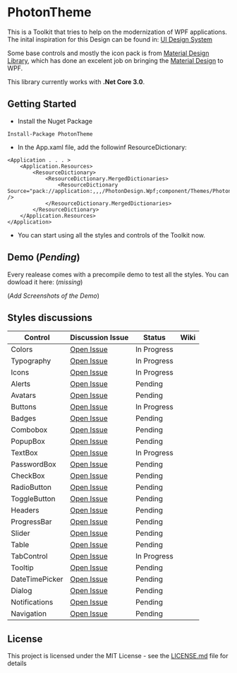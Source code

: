 # PhotonTheme

This is a Toolkit that tries to help on the modernization of WPF applications. 
The inital inspiration for this Design can be found in: [UI Design System](https://uidesignsystem.com/desktop.html)

Some base controls and mostly the icon pack is from [Material Design Library](https://github.com/MaterialDesignInXAML/MaterialDesignInXamlToolkit), which has done an excelent job on bringing the [Material Design](https://material.io/design/) to WPF.

This library currently works with **.Net Core 3.0**. 

## Getting Started


+ Install the Nuget Package 
 
 `Install-Package PhotonTheme`

+ In the App.xaml file, add the followinf ResourceDictionary:
```
<Application . . . >
    <Application.Resources>
        <ResourceDictionary>
            <ResourceDictionary.MergedDictionaries>
                <ResourceDictionary Source="pack://application:,,,/PhotonDesign.Wpf;component/Themes/PhotonDesign.Defaults.xaml" />
            </ResourceDictionary.MergedDictionaries>
        </ResourceDictionary>
    </Application.Resources>
</Application>
```
+ You can start using all the styles and controls of the Toolkit now. 

## Demo (*Pending*)
Every realease comes with a precompile demo to test all the styles. You can dowload it here: (*missing*)

(*Add Screenshots of the Demo*)

## Styles discussions

| Control| Discussion Issue | Status | Wiki
| --- | --- | --- | ---
| Colors | [Open Issue](https://github.com/AlbertAlonso/PhotonDesignTheme/issues/1) | In Progress | 
| Typography | [Open Issue](https://github.com/AlbertAlonso/PhotonDesignTheme/issues/2) | In Progress |
| Icons | [Open Issue](https://github.com/AlbertAlonso/PhotonDesignTheme/issues/3) | In Progress |
| Alerts | [Open Issue](https://github.com/AlbertAlonso/PhotonDesignTheme/issues/4) | Pending |
| Avatars | [Open Issue](https://github.com/AlbertAlonso/PhotonDesignTheme/issues/5) | Pending |
| Buttons | [Open Issue](https://github.com/AlbertAlonso/PhotonDesignTheme/issues/6) | In Progress |
| Badges | [Open Issue](https://github.com/AlbertAlonso/PhotonDesignTheme/issues/7) | Pending |
| Combobox | [Open Issue](https://github.com/AlbertAlonso/PhotonDesignTheme/issues/8) | Pending |
| PopupBox | [Open Issue](https://github.com/AlbertAlonso/PhotonDesignTheme/issues/8) | Pending |
| TextBox |[Open Issue](https://github.com/AlbertAlonso/PhotonDesignTheme/issues/9) | In Progress |
| PasswordBox | [Open Issue](https://github.com/AlbertAlonso/PhotonDesignTheme/issues/9) | Pending |
| CheckBox | [Open Issue](https://github.com/AlbertAlonso/PhotonDesignTheme/issues/9) | Pending |
| RadioButton | [Open Issue](https://github.com/AlbertAlonso/PhotonDesignTheme/issues/9) | Pending |
| ToggleButton | [Open Issue](https://github.com/AlbertAlonso/PhotonDesignTheme/issues/9) | Pending |
| Headers | [Open Issue](https://github.com/AlbertAlonso/PhotonDesignTheme/issues/10) | Pending |
| ProgressBar | [Open Issue](https://github.com/AlbertAlonso/PhotonDesignTheme/issues/11) | Pending |
| Slider | [Open Issue](https://github.com/AlbertAlonso/PhotonDesignTheme/issues/12) | Pending |
| Table | [Open Issue](https://github.com/AlbertAlonso/PhotonDesignTheme/issues/13) | Pending |
| TabControl | [Open Issue](https://github.com/AlbertAlonso/PhotonDesignTheme/issues/14) | In Progress |
| Tooltip | [Open Issue](https://github.com/AlbertAlonso/PhotonDesignTheme/issues/15) | Pending |
| DateTimePicker | [Open Issue](https://github.com/AlbertAlonso/PhotonDesignTheme/issues/16) | Pending |
| Dialog | [Open Issue](https://github.com/AlbertAlonso/PhotonDesignTheme/issues/17) | Pending |
| Notifications | [Open Issue](https://github.com/AlbertAlonso/PhotonDesignTheme/issues/18) | Pending |
| Navigation | [Open Issue](https://github.com/AlbertAlonso/PhotonDesignTheme/issues/19) | Pending |

## License

This project is licensed under the MIT License - see the [LICENSE.md](LICENSE.md) file for details

